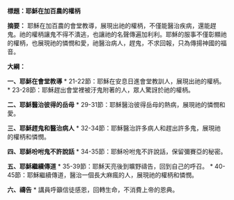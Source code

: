 **標題：耶穌在加百農的權柄**

**摘要：**
耶穌在加百農的會堂教導，展現出祂的權柄，不僅能醫治疾病，還能趕鬼。祂的權柄讓鬼不得不潰逃，也讓祂的名聲傳遍加利利。耶穌的服事不僅彰顯祂的權柄，也展現祂的憐憫和愛，祂醫治病人，趕鬼，不求回報，只為傳揚神國的福音。

**大綱：**

**一、耶穌在會堂教導**
    * 21-22節：耶穌在安息日進會堂教訓人，展現出祂的權柄。
    * 23-28節：耶穌趕出會堂裡被汙鬼附著的人，眾人驚訝於祂的權柄。

**二、耶穌醫治彼得的岳母**
    * 29-31節：耶穌醫治彼得岳母的熱病，展現祂的憐憫和愛。

**三、耶穌趕鬼和醫治病人**
    * 32-34節：耶穌醫治許多病人和趕出許多鬼，展現祂的權柄和憐憫。

**四、耶穌吩咐鬼不許說話**
    * 34-35節：耶穌吩咐鬼不許說話，保留彌賽亞的秘密。

**五、耶穌繼續傳道**
    * 35-39節：耶穌天亮後到曠野禱告，回到自己的呼召。
    * 40-45節：耶穌繼續傳道，醫治一個長大麻瘋的人，展現祂的權柄和憐憫。

**六、禱告**
    * 講員呼籲信徒感恩，回轉生命，不消費上帝的恩典。
